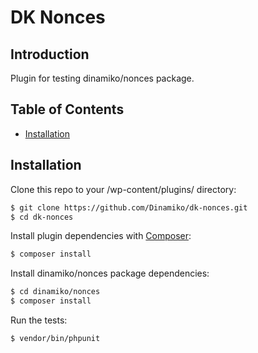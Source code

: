 # DK Nonces

## Introduction

Plugin for testing dinamiko/nonces package.

## Table of Contents

* [Installation](#installation)

## Installation

Clone this repo to your /wp-content/plugins/ directory:

```sh
$ git clone https://github.com/Dinamiko/dk-nonces.git
$ cd dk-nonces
```

Install plugin dependencies with [Composer](https://getcomposer.org):

```sh
$ composer install
```

Install dinamiko/nonces package dependencies:

```sh
$ cd dinamiko/nonces
$ composer install
```

Run the tests:

```sh
$ vendor/bin/phpunit
```
